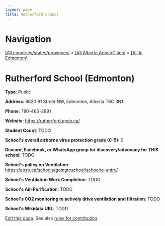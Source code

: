 ```yaml
---
layout: page
title: Rutherford School
---
```

# Navigation

[[All countries/states/provinces]](../../..) > [[All Alberta Areas/Cities]](../..) > [[All In Edmonton]](..)

# Rutherford School (Edmonton)

**Type**: Public

**Address**: 8620 91 Street NW, Edmonton, Alberta T6C 3N1

**Phone**: 780-466-2891

**Website**: <https://rutherford.epsb.ca/>

**Student Count**: TODO

**School's overall airborne virus protection grade (0-5)**: 0

**Discord, Facebook, or WhatsApp group for discovery/advocacy for THIS school**: TODO

**School's policy on Ventilation**: <https://epsb.ca/schools/goingtoschool/schoolre-entry/>

**School's Ventilation Work Completion**: TODO

**School's Air-Purification**: TODO

**School's CO2 monitoring to actively drive ventilation and filtration**: TODO

**School's Wikidata URL**: TODO


[Edit this page](https://github.com/ventilate-schools/AB/edit/main/./Edmonton/Rutherford_School.md). See also [rules for contribution](../../../contribution-rules/)